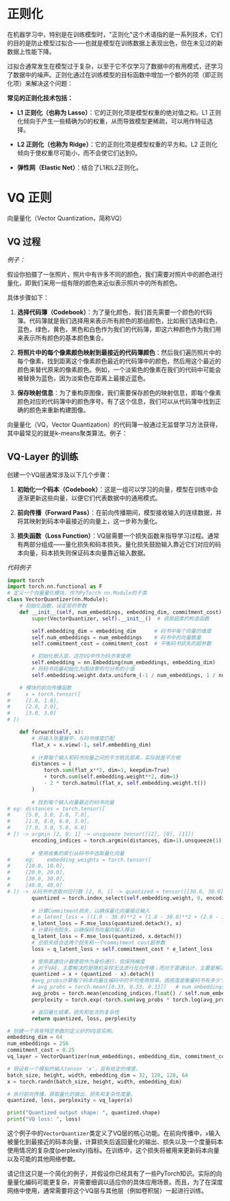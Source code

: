 # 正则化

在机器学习中，特别是在训练模型时，"正则化"这个术语指的是一系列技术，它们的目的是防止模型过拟合——也就是模型在训练数据上表现出色，但在未见过的新数据上性能下降。

过拟合通常发生在模型过于复杂，以至于它不仅学习了数据中的有用模式，还学习了数据中的噪声。正则化通过在训练模型的目标函数中增加一个额外的项（即正则化项）来解决这个问题： 

**常见的正则化技术包括：**

- **L1 正则化（也称为 Lasso）**：它的正则化项是模型权重的绝对值之和。L1 正则化倾向于产生一些精确为0的权重，从而导致模型更稀疏，可以用作特征选择。

- **L2 正则化（也称为 Ridge）**：它的正则化项是模型权重的平方和。L2 正则化倾向于使权重尽可能小，而不会使它们达到0。

- **弹性网（Elastic Net）**：结合了L1和L2正则化。

# VQ 正则
向量量化（Vector Quantization，简称VQ） 

## VQ 过程

*例子：*

假设你拍摄了一张照片，照片中有许多不同的颜色，我们需要对照片中的颜色进行量化，即我们采用一组有限的颜色来近似表示照片中的所有颜色。

具体步骤如下：

1. **选择代码簿（Codebook）**：为了量化颜色，我们首先需要一个颜色的代码簿。代码簿就是我们选择用来表示所有颜色的那组颜色，比如我们选择红色，蓝色，绿色，黄色，黑色和白色作为我们的代码簿，即这六种颜色作为我们用来表示所有颜色的基本颜色集合。

2. **将照片中的每个像素颜色映射到最接近的代码簿颜色**：然后我们遍历照片中的每个像素，找到距离这个像素颜色最近的代码簿中的颜色，然后用这个最近的颜色来替代原来的像素颜色。例如，一个淡紫色的像素在我们的代码中可能会被替换为蓝色，因为淡紫色在距离上最接近蓝色。

3. **保存映射信息**：为了重构原图像，我们需要保存颜色的映射信息，即每个像素颜色对应的代码簿中的颜色序号。有了这个信息，我们可以从代码簿中找到正确的颜色来重新构建图像。

向量量化（VQ，Vector Quantization）的代码簿一般通过无监督学习方法获得，其中最常见的就是k-means聚类算法。例子：

## VQ-Layer 的训练

创建一个VQ层通常涉及以下几个步骤：

1. **初始化一个码本（Codebook）**：这是一组可以学习的向量，模型在训练中会逐渐更新这些向量，以便它们代表数据中的通用模式。

2. **前向传播（Forward Pass）**：在前向传播期间，模型接收输入的连续数据，并将其映射到码本中最接近的向量上，这一步称为量化。

3. **损失函数（Loss Function）**：VQ层需要一个损失函数来指导学习过程。通常有两部分组成——量化损失和码本损失。量化损失鼓励输入靠近它们对应的码本向量，码本损失则保证码本向量靠近输入数据。

*代码例子*

```python
import torch
import torch.nn.functional as F
# 定义一个向量量化模块，作为PyTorch nn.Module的子类
class VectorQuantizer(nn.Module):
    # 初始化函数，设定层的参数
    def __init__(self, num_embeddings, embedding_dim, commitment_cost):
        super(VectorQuantizer, self).__init__()  # 调用超类的构造函数

        self.embedding_dim = embedding_dim      # 码书中每个向量的维度
        self.num_embeddings = num_embeddings    # 码书中的向量数量
        self.commitment_cost = commitment_cost  # 平衡码书损失的超参数

        # 初始化嵌入层，这在VQ中作为码书来使用
        self.embedding = nn.Embedding(num_embeddings, embedding_dim)
        # 将码书向量初始化为围绕零均匀分布的小值
        self.embedding.weight.data.uniform_(-1 / num_embeddings, 1 / num_embeddings)

    # 模块的前向传播函数
#     x = torch.tensor([
#     [1.0, 1.0],
#     [2.0, 2.0],
#     [3.0, 3.0]
# ])

    def forward(self, x):
        # 将输入张量展平，与码书维度匹配
        flat_x = x.view(-1, self.embedding_dim)
        
        # 计算每个输入和码书向量之间的平方欧氏距离，实际就是平方根
        distances = (
            torch.sum(flat_x**2, dim=1, keepdim=True) 
            + torch.sum(self.embedding.weight**2, dim=1)
            - 2 * torch.matmul(flat_x, self.embedding.weight.t())
        )
        
        # 找到每个输入向量最近的码书向量
# eg: distances = torch.tensor([
#     [5.0, 3.0, 2.0, 7.0],
#     [1.0, 8.0, 6.0, 3.0],
#     [7.0, 3.0, 5.0, 6.0]
# ]) -> argmin [2, 0, 1] -> unsqueeze tensor([[2], [0], [1]])
        encoding_indices = torch.argmin(distances, dim=1).unsqueeze(1)
        
        # 使用收集的索引从码书中选取量化向量
#     eg:    embedding_weights = torch.tensor([
#     [10.0, 10.0],
#     [20.0, 20.0],
#     [30.0, 30.0],
#     [40.0, 40.0]
# ]) -> 从码书中选取对应行数 [2, 0, 1] -> quantized = tensor([[30.0, 30.0], [10.0, 10.0], [20.0, 20.0]]) 
        quantized = torch.index_select(self.embedding.weight, 0, encoding_indices.view(-1)).view_as(x)
        
        # 计算Commitment损失，以确保量化向量接近输入
        # e_latent_loss = ((1.0 - 30.0)**2 + (1.0 - 30.0)**2 + (2.0 - 10.0)**2 + (2.0 - 10.0)**2 + (3.0 - 20.0)**2 + (3.0 - 20.0)**2) / 6 e_latent_loss = 421.0
        e_latent_loss = F.mse_loss(quantized.detach(), x)
        # 计算码书损失，以确保码书向量向输入移动
        q_latent_loss = F.mse_loss(quantized, x.detach())
        # 总损失结合这两个损失和一个commitment cost超参数
        loss = q_latent_loss + self.commitment_cost * e_latent_loss

        # 使用直通估计器使层作为身份通行，但保持梯度
        # 对于VAE，主要解决的是随机采样无法进行反向传播；而对于直通估计，主要是解决非连续函数无法进行反向传播。虽然两者都属于梯度估计的范畴，但应用的问题却有所不同。
        quantized = x + (quantized - x).detach()  
        #avg_probs计算每个码本向量在编码中的平均使用频率。困惑度是衡量码书有多少个不同向量被频繁使用的指标。
        # avg_probs = torch.mean([0.33, 0.33, 0.33])   # num_embeddings = 4 avg_probs = 0.33
        avg_probs = torch.mean(encoding_indices.float() / self.num_embeddings, dim=0)
        perplexity = torch.exp(-torch.sum(avg_probs * torch.log(avg_probs + 1e-10)))

        # 返回量化结果、损失和批次的复杂性
        return quantized, loss, perplexity

# 创建一个具有特定参数的定义好的VQ层实例。
embedding_dim = 64
num_embeddings = 256
commitment_cost = 0.25
vq_layer = VectorQuantizer(num_embeddings, embedding_dim, commitment_cost)

# 假设有一个模拟的输入tensor 'x'，具有给定的维度。
batch_size, height, width, embedding_dim = 32, 128, 128, 64
x = torch.randn(batch_size, height, width, embedding_dim)

# 执行前向传播，获取量化的输出，损失和复杂性度量。
quantized, loss, perplexity = vq_layer(x)

print("Quantized output shape: ", quantized.shape)
print("VQ loss: ", loss)
```

这个例子中的`VectorQuantizer`类定义了VQ层的核心功能。在前向传播中，`x`输入被量化到最接近的码本向量，计算损失后返回量化的输出、损失以及一个度量码本使用情况的复杂度(perplexity)指标。在训练中，这个损失将被用来更新码本向量以及可能的其他网络参数。

请记住这只是一个简化的例子，并假设你已经具有了一些PyTorch知识。实际的向量量化编码可能更复杂，并需要细调以适应你的具体应用场景。而且，为了在深度网络中使用，通常需要将这个VQ层与其他层（例如卷积层）一起进行训练。
